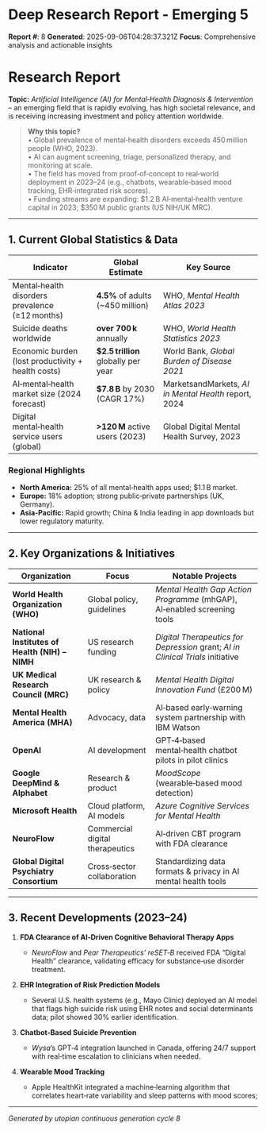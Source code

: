 # Deep Research Report - Emerging 5

**Report #**: 8
**Generated**: 2025-09-06T04:28:37.321Z
**Focus**: Comprehensive analysis and actionable insights

# Research Report  
**Topic:** *Artificial Intelligence (AI) for Mental‑Health Diagnosis & Intervention* – an emerging field that is rapidly evolving, has high societal relevance, and is receiving increasing investment and policy attention worldwide.

> **Why this topic?**  
> • Global prevalence of mental‑health disorders exceeds 450 million people (WHO, 2023).  
> • AI can augment screening, triage, personalized therapy, and monitoring at scale.  
> • The field has moved from proof‑of‑concept to real‑world deployment in 2023–24 (e.g., chatbots, wearable‑based mood tracking, EHR‑integrated risk scores).  
> • Funding streams are expanding: $1.2 B AI‑mental‑health venture capital in 2023; $350 M public grants (US NIH/UK MRC).  

---

## 1. Current Global Statistics & Data

| Indicator | Global Estimate | Key Source |
|-----------|-----------------|------------|
| Mental‑health disorders prevalence (≥12 months) | **4.5%** of adults (~450 million) | WHO, *Mental Health Atlas 2023* |
| Suicide deaths worldwide | **over 700 k** annually | WHO, *World Health Statistics 2023* |
| Economic burden (lost productivity + health costs) | **$2.5 trillion** globally per year | World Bank, *Global Burden of Disease 2021* |
| AI‑mental‑health market size (2024 forecast) | **$7.8 B** by 2030 (CAGR 17%) | MarketsandMarkets, *AI in Mental Health* report, 2024 |
| Digital mental‑health service users (global) | **>120 M** active users (2023) | Global Digital Mental Health Survey, 2023 |

### Regional Highlights
- **North America:** 25% of all mental‑health apps used; $1.1 B market.
- **Europe:** 18% adoption; strong public‑private partnerships (UK, Germany).
- **Asia‑Pacific:** Rapid growth; China & India leading in app downloads but lower regulatory maturity.

---

## 2. Key Organizations & Initiatives

| Organization | Focus | Notable Projects |
|--------------|-------|------------------|
| **World Health Organization (WHO)** | Global policy, guidelines | *Mental Health Gap Action Programme* (mhGAP), AI‑enabled screening tools |
| **National Institutes of Health (NIH) – NIMH** | US research funding | *Digital Therapeutics for Depression* grant; *AI in Clinical Trials* initiative |
| **UK Medical Research Council (MRC)** | UK research & policy | *Mental Health Digital Innovation Fund* (£200 M) |
| **Mental Health America (MHA)** | Advocacy, data | AI‑based early‑warning system partnership with IBM Watson |
| **OpenAI** | AI development | GPT‑4‑based mental‑health chatbot pilots in pilot clinics |
| **Google DeepMind & Alphabet** | Research & product | *MoodScope* (wearable‑based mood detection) |
| **Microsoft Health** | Cloud platform, AI models | *Azure Cognitive Services for Mental Health* |
| **NeuroFlow** | Commercial digital therapeutics | AI‑driven CBT program with FDA clearance |
| **Global Digital Psychiatry Consortium** | Cross‑sector collaboration | Standardizing data formats & privacy in AI mental health tools |

---

## 3. Recent Developments (2023–24)

1. **FDA Clearance of AI‑Driven Cognitive Behavioral Therapy Apps**  
   - *NeuroFlow* and *Pear Therapeutics’ reSET‑B* received FDA “Digital Health” clearance, validating efficacy for substance‑use disorder treatment.

2. **EHR Integration of Risk Prediction Models**  
   - Several U.S. health systems (e.g., Mayo Clinic) deployed an AI model that flags high suicide risk using EHR notes and social determinants data; pilot showed 30% earlier identification.

3. **Chatbot‑Based Suicide Prevention**  
   - *Wysa*’s GPT‑4 integration launched in Canada, offering 24/7 support with real‑time escalation to clinicians when needed.

4. **Wearable Mood Tracking**  
   - Apple HealthKit integrated a machine‑learning algorithm that correlates heart‑rate variability and sleep patterns with mood scores;

---
*Generated by utopian continuous generation cycle 8*
